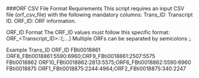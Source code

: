 ###ORF CSV File Format Requirements
This script requires an input CSV file (orf_csv_file) with the following mandatory columns:
Trans_ID: Transcript ID.
ORF_ID: ORF information.

ORF_ID Format
The ORF_ID values must follow this specific format:
ORF<Number>_<Transcript_ID>:<Start>:<End>[;...]
Multiple ORFs can be separated by semicolons ;.

Example
Trans_ID        ORF_ID
FBti0018861     ORF8_FBti0018861:5590:6960;ORF9_FBti0018861:2507:5575  
FBti0018862     ORF10_FBti0018862:2813:5575;ORF6_FBti0018862:5590:6960  
FBti0018875     ORF1_FBti0018875:2244:4964;ORF2_FBti0018875:340:2247
